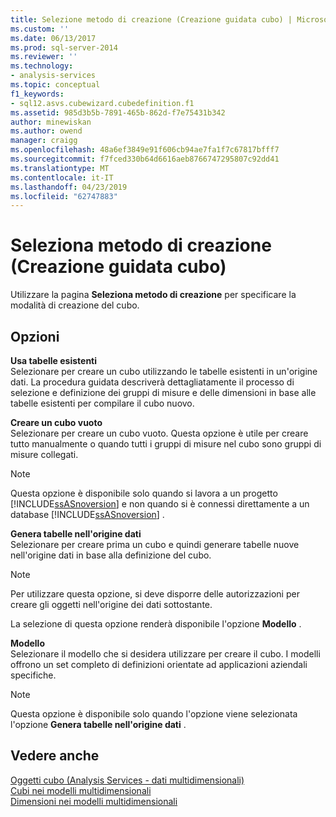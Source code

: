 ```yaml
---
title: Selezione metodo di creazione (Creazione guidata cubo) | Microsoft Docs
ms.custom: ''
ms.date: 06/13/2017
ms.prod: sql-server-2014
ms.reviewer: ''
ms.technology:
- analysis-services
ms.topic: conceptual
f1_keywords:
- sql12.asvs.cubewizard.cubedefinition.f1
ms.assetid: 985d3b5b-7891-465b-862d-f7e75431b342
author: minewiskan
ms.author: owend
manager: craigg
ms.openlocfilehash: 48a6ef3849e91f606cb94ae7fa1f7c67817bfff7
ms.sourcegitcommit: f7fced330b64d6616aeb8766747295807c92dd41
ms.translationtype: MT
ms.contentlocale: it-IT
ms.lasthandoff: 04/23/2019
ms.locfileid: "62747883"
---
```

# <a name="select-creation-method-cube-wizard"></a>Seleziona metodo di creazione (Creazione guidata cubo)
  Utilizzare la pagina **Seleziona metodo di creazione** per specificare la modalità di creazione del cubo.  
  
## <a name="options"></a>Opzioni  
 **Usa tabelle esistenti**  
 Selezionare per creare un cubo utilizzando le tabelle esistenti in un'origine dati. La procedura guidata descriverà dettagliatamente il processo di selezione e definizione dei gruppi di misure e delle dimensioni in base alle tabelle esistenti per compilare il cubo nuovo.  
  
 **Creare un cubo vuoto**  
 Selezionare per creare un cubo vuoto. Questa opzione è utile per creare tutto manualmente o quando tutti i gruppi di misure nel cubo sono gruppi di misure collegati.  
  
> [!NOTE]  
>  Questa opzione è disponibile solo quando si lavora a un progetto [!INCLUDE[ssASnoversion](../includes/ssasnoversion-md.md)] e non quando si è connessi direttamente a un database [!INCLUDE[ssASnoversion](../includes/ssasnoversion-md.md)] .  
  
 **Genera tabelle nell'origine dati**  
 Selezionare per creare prima un cubo e quindi generare tabelle nuove nell'origine dati in base alla definizione del cubo.  
  
> [!NOTE]  
>  Per utilizzare questa opzione, si deve disporre delle autorizzazioni per creare gli oggetti nell'origine dei dati sottostante.  
  
 La selezione di questa opzione renderà disponibile l'opzione **Modello** .  
  
 **Modello**  
 Selezionare il modello che si desidera utilizzare per creare il cubo. I modelli offrono un set completo di definizioni orientate ad applicazioni aziendali specifiche.  
  
> [!NOTE]  
>  Questa opzione è disponibile solo quando l'opzione viene selezionata l'opzione **Genera tabelle nell'origine dati** .  
  
## <a name="see-also"></a>Vedere anche  
 [Oggetti cubo &#40;Analysis Services - dati multidimensionali&#41;](multidimensional-models-olap-logical-cube-objects/cube-objects-analysis-services-multidimensional-data.md)   
 [Cubi nei modelli multidimensionali](multidimensional-models/cubes-in-multidimensional-models.md)   
 [Dimensioni nei modelli multidimensionali](multidimensional-models/dimensions-in-multidimensional-models.md)  
  
  
